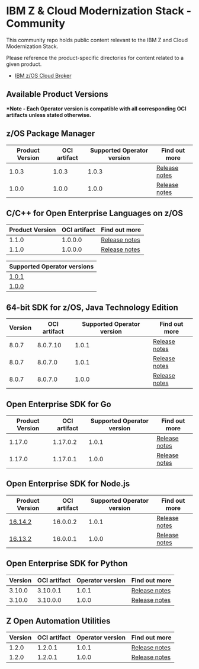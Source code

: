 # IBM Z & Cloud Modernization Stack - Community
This community repo holds public content relevant to the IBM Z and Cloud Modernization Stack.

Please reference the product-specific directories for content related to a given product.

- [IBM z/OS Cloud Broker](zoscb/README.md)  
  


## Available Product Versions

__*Note - Each Operator version is compatible with all corresponding OCI artifacts unless stated otherwise.__
## z/OS Package Manager <a name="zpm"></a>
|  Product Version | OCI artifact | Supported Operator version | Find out more | 
|-|-|-|-| 
| 1.0.3 | 1.0.3 | 1.0.3 | [Release notes](https://www.ibm.com/docs/en/SSV97FN_2022.1.1/zpm/release-notes.html) |
| 1.0.0 | 1.0.0 | 1.0.0 | [Release notes](https://www.ibm.com/docs/en/SSV97FN_2022.1.1/zpm/release-notes.html) |


## C/C++ for Open Enterprise Languages on z/OS <a name="cpp"></a>
|  Product Version | OCI artifact | Find out more | 
|-|-|-| 
| 1.1.0 | 1.0.0.0  | [Release notes](https://www.ibm.com/docs/en/SSV97FN_2022.1.1/cpp_compiler/release_notes.html) |
| 1.1.0 | 1.0.0.0  | [Release notes](https://www.ibm.com/docs/en/SSV97FN_2022.1.1/cpp_compiler/release_notes.html) | 


|  Supported Operator versions |
|-| 
| [1.0.1](https://github.com/IBM/zos_opencpp_operator/releases/tag/v1.0.1) | 
| [1.0.0](https://github.com/IBM/zos_opencpp_operator/releases/tag/v1.0.0) |

## 64-bit SDK for z/OS, Java Technology Edition <a name="java"></a>
|  Version | OCI artifact | Supported Operator version | Find out more | 
|-|-|-|-| 
| 8.0.7 | 8.0.7.10 | 1.0.1 | [Release notes](https://www.ibm.com/docs/en/SSV97FN_2022.1.1/java/com.ibm.java.80.doc/diag/preface/changes_80/changes.html) |
| 8.0.7 | 8.0.7.0 | 1.0.1 | [Release notes](https://www.ibm.com/docs/en/SSV97FN_2022.1.1/java/com.ibm.java.80.doc/diag/preface/changes_80/changes.html) |
| 8.0.7 | 8.0.7.0 | 1.0.0 | [Release notes](https://www.ibm.com/docs/en/SSV97FN_2022.1.1/java/com.ibm.java.80.doc/diag/preface/changes_80/changes.html) |


## Open Enterprise SDK for Go <a name="go"></a>
| Product Version | OCI artifact | Supported Operator version | Find out more | 
|-|-|-|-| 
| 1.17.0 | 1.17.0.2 | 1.0.1 | [Release notes](https://www.ibm.com/docs/en/SSV97FN_2022.1.1/golang/whats_new.html) |
| 1.17.0 | 1.17.0.1 | 1.0.0 | [Release notes](https://www.ibm.com/docs/en/SSV97FN_2022.1.1/golang/whats_new.html) |


## Open Enterprise SDK for Node.js <a name="nodejs"></a>
| Product Version | OCI artifact | Supported Operator version | Find out more | 
|-|-|-|-| 
| [16.14.2](https://www.ibm.com/support/pages/fix-list-ibm-open-enterprise-sdk-nodejs#010422) | 16.0.0.2 | 1.0.1 | [Release notes](https://www.ibm.com/docs/en/SSV97FN_2022.1.1/nodejs/release_notes.html) |
| [16.13.2](https://www.ibm.com/support/pages/fix-list-ibm-open-enterprise-sdk-nodejs#110222) | 16.0.0.1 | 1.0.0 | [Release notes](https://www.ibm.com/docs/en/SSV97FN_2022.1.1/nodejs/release_notes.html) |


## Open Enterprise SDK for Python <a name="python"></a>
|  Version | OCI artifact | Operator version | Find out more | 
|-|-|-|-| 
| 3.10.0 | 3.10.0.1 | 1.0.1 | [Release notes](https://www.ibm.com/docs/en/SSV97FN_2022.1.1/python/release_note.html) |
| 3.10.0 | 3.10.0.0 | 1.0.0 | [Release notes](https://www.ibm.com/docs/en/SSV97FN_2022.1.1/python/release_note.html) |


## Z Open Automation Utilities <a name="zoau"></a>
|  Version | OCI artifact | Operator version | Find out more | 
|-|-|-|-| 
| 1.2.0 | 1.2.0.1 | 1.0.1 | [Release notes](https://www.ibm.com/docs/en/SSV97FN_2022.1.1/zoau/zstack_release_notes_zoau.html) |
| 1.2.0 | 1.2.0.1 | 1.0.0 | [Release notes](https://www.ibm.com/docs/en/SSV97FN_2022.1.1/zoau/zstack_release_notes_zoau.html) |
